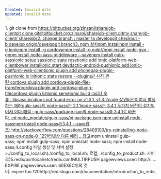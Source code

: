 ```yaml
---
Created: Invalid date
Updated: Invalid date
---
```

1. git clone from https://bitbucket.org/zinsani/sharejob-clientgit clone git@bitbucket.org:zinsani/sharejob-client.gitmv sharejob-client/ sharejob/2. change branch : master to developgit checkout -b develop origin/developgit branch3. npm 설치npm installnpm install -g ionicnpm install -g cordovanpm install -g gulp//npm install node-gyp -gnpm install node-sass-middleware --savenpm install gulp-sassionic setup sassionic state resetionic add ionic-platform-web-clientbower installionic start devdactic-android-pushionic add ionic-platform-web-clientionic plugin add phonegap-plugin-pushionic io initionic state restore --plugins// 사진 관련 cordova plugin add cordova-plugin-file-transfercordova plugin add cordova-plugin-filecordova plugin listionic serveionic build ios3.1 오류 : libsass bindings not found error on v1.3.1, v1.3.2node 상위버전이여서 발생하는 에러gulp-sass의 node-sass는 2.1.1node-sass는 3.4.1 두가지 버전이 설치되어서 이다.해결 : gulp-sass/package.json의 node-sass를 3.4.1로 바꾼다. cd node_modules/gulp-sass/vi package.json npm uninstall node-sassnpm install node-sass@3.4.1 --save참조: http://stackoverflow.com/questions/28409100/try-reinstalling-node-sass-on-node-0-12인터넷상 다른 에러 .. 참고)npm uninstall gulp-sass; npm install gulp-sass; npm uninstall node-sass; npm install node-sass;4.config 파일 생성 및 서버 설정>./config_to_local.sh(./config_to_local.sh: 로컬, ./config_to_product.sh: 서버로)5.redis/usr/local/etc/redis.confMULTIRPUSH pagewviews.user:<userid> http://.....EXPIRE pagewviews.user:<userid> 60EXEC위의 것이..expire foo 120http://redistogo.com/documentation/introduction_to_redis